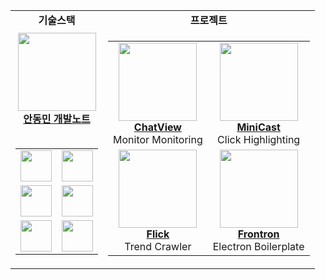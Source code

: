 <div align="center">
  
<table>
  <tr>
    <td align="center">
      <b>기술스택</b>
    </td>
    <td align="center">
      <b>프로젝트</b>
    </td>
  </tr>
  <tr>
    <td align="center">
      <a href="https://andongmin.com">
        <img src="https://andongmin.com/icon.png" height="125px">
        <br/>
        <b>안동민 개발노트</b>
      </a>
      <br/><br/>
      <table>
        <tr>
          <td align="center">
            <img src="https://andongmin.com/lecture/react.svg" height="50px"/>
          </td>
          <td align="center">
            <img src="https://andongmin.com/lecture/typescript.svg" height="50px"/>
          </td>
        </tr>
        <tr>
          <td align="center">
            <img src="https://andongmin.com/lecture/next.svg" height="50px"/>
          </td>
          <td align="center">
            <img src="https://andongmin.com/lecture/electron.svg" height="50px"/>
          </td>
        </tr>
        <tr>
          <td align="center">
            <img src="https://andongmin.com/lecture/cpp.svg" height="50px"/>
          </td>
          <td align="center">
            <img src="https://andongmin.com/lecture/unreal.svg" height="50px"/>
          </td>
        </tr>
      </table>
    </td>
    <td align="center">
      <table>
        <tr>
          <td align="center">
            <a href="https://chat-view.andongmin.com">
              <img src="https://chat-view.andongmin.com/chat-view.svg" height="125px">
            </a>
            <br />
            <strong><a href="https://chat-view.andongmin.com">ChatView</a></strong>
            <br />
            Monitor Monitoring
          </td>
          <td align="center">
            <a href="https://mini-cast.andongmin.com">
              <img src="https://mini-cast.andongmin.com/mini-cast.svg" height="125px">
            </a>
            <br />
            <strong><a href="https://mini-cast.andongmin.com">MiniCast</a></strong>
            <br />
            Click Highlighting
          </td>
      </tr>
      <tr>
          <td align="center">
            <a href="https://flick.andongmin.com">
              <img src="https://flick.andongmin.com/flick.svg" height="125px">
            </a>
            <br />
            <strong><a href="https://flick.andongmin.com">Flick</a></strong>
            <br />
            Trend Crawler
          </td>
          <td align="center">
            <a href="https://frontron.andongmin.com">
              <img src="https://frontron.andongmin.com/frontron.svg" height="125px">
            </a>
            <br />
            <strong><a href="https://frontron.andongmin.com">Frontron</a></strong>
            <br />
            Electron Boilerplate
          </td>
        </tr>
      </table>
    </td>
  </tr>
</table>

</div>
